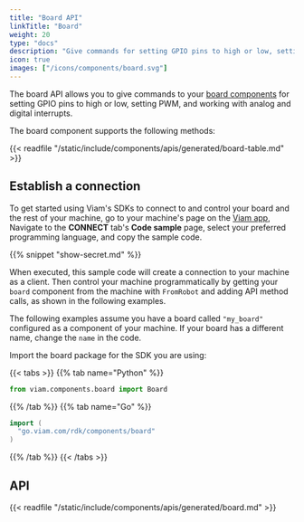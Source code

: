 ```yaml
---
title: "Board API"
linkTitle: "Board"
weight: 20
type: "docs"
description: "Give commands for setting GPIO pins to high or low, setting PWM, and working with analog and digital interrupts."
icon: true
images: ["/icons/components/board.svg"]
---
```


The board API allows you to give commands to your [board components](/components/board/) for setting GPIO pins to high or low, setting PWM, and working with analog and digital interrupts.

The board component supports the following methods:

{{< readfile "/static/include/components/apis/generated/board-table.md" >}}

## Establish a connection

To get started using Viam's SDKs to connect to and control your board and the rest of your machine, go to your machine's page on the [Viam app](https://app.viam.com),
Navigate to the **CONNECT** tab's **Code sample** page, select your preferred programming language, and copy the sample code.

{{% snippet "show-secret.md" %}}

When executed, this sample code will create a connection to your machine as a client.
Then control your machine programmatically by getting your `board` component from the machine with `FromRobot` and adding API method calls, as shown in the following examples.

The following examples assume you have a board called `"my_board"` configured as a component of your machine.
If your board has a different name, change the `name` in the code.

Import the board package for the SDK you are using:

{{< tabs >}}
{{% tab name="Python" %}}

```python
from viam.components.board import Board
```

{{% /tab %}}
{{% tab name="Go" %}}

```go
import (
  "go.viam.com/rdk/components/board"
)
```

{{% /tab %}}
{{< /tabs >}}

## API

{{< readfile "/static/include/components/apis/generated/board.md" >}}
